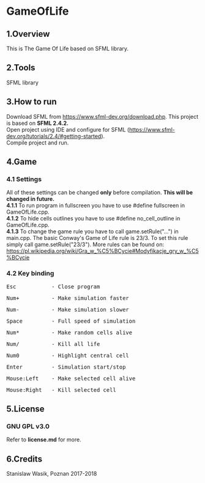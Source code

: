 ﻿# GameOfLife

## 1.Overview
This is The Game Of Life based on SFML library.

## 2.Tools
SFML library

## 3.How to run
Download SFML from https://www.sfml-dev.org/download.php. This project is based on **SFML 2.4.2.** <br/>
Open project using IDE and configure for SFML (https://www.sfml-dev.org/tutorials/2.4/#getting-started). <br/>
Compile project and run. 

## 4.Game
### 4.1 Settings
All of these settings can be changed <b>only</b> before compilation. **This will be changed in future.** <br/>
<b>4.1.1</b> To run program in fullscreen you have to use #define fullscreen in GameOfLife.cpp. <br/>
<b>4.1.2</b> To hide cells outlines you have to use #define no_cell_outline in GameOfLife.cpp. <br/>
<b>4.1.3</b> To change the game rule you have to call game.setRule("...") in main.cpp. The basic Conway's Game of Life rule is 23/3. To set this rule simply call game.setRule("23/3"). More rules can be found on: https://pl.wikipedia.org/wiki/Gra_w_%C5%BCycie#Modyfikacje_gry_w_%C5%BCycie<br/>

### 4.2 Key binding
<pre>Esc           - Close program</pre>
<pre>Num+          - Make simulation faster</pre>
<pre>Num-          - Make simulation slower</pre>
<pre>Space         - Full speed of simulation</pre>
<pre>Num*          - Make random cells alive</pre>
<pre>Num/          - Kill all life</pre>
<pre>Num0          - Highlight central cell</pre>
<pre>Enter         - Simulation start/stop</pre>
<pre>Mouse:Left    - Make selected cell alive</pre>
<pre>Mouse:Right   - Kill selected cell</pre>

## 5.License
### GNU GPL v3.0
Refer to **license.md** for more.

## 6.Credits
Stanislaw Wasik, Poznan 2017-2018
